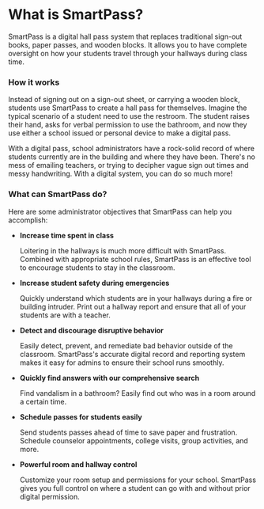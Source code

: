 # What is SmartPass?

SmartPass is a digital hall pass system that replaces traditional sign-out books, paper passes, and wooden blocks. It 
allows you to have complete oversight on how your students travel through your hallways during class time.

### How it works
Instead of signing out on a sign-out sheet, or carrying a wooden block, students use SmartPass to
create a hall pass for themselves. Imagine the typical scenario of a student need to use the restroom. The student
raises their hand, asks for verbal permission to use the bathroom, and now they use either a school issued or personal
device to make a digital pass. 

With a digital pass, school administrators have a rock-solid record of where students currently are in the building and
where they have been. There's no mess of emailing teachers, or trying to decipher vague sign out times and messy
handwriting. With a digital system, you can do so much more! 

### What can SmartPass do?
Here are some administrator objectives that SmartPass can help you accomplish:
- **Increase time spent in class**
  
    Loitering in the hallways is much more difficult with SmartPass. Combined with appropriate school rules, SmartPass
    is an effective tool to encourage students to stay in the classroom.

- **Increase student safety during emergencies**
  
    Quickly understand which students are in your hallways during a fire or building intruder. Print out a hallway
    report and ensure that all of your students are with a teacher.

- **Detect and discourage disruptive behavior**
  
    Easily detect, prevent, and remediate bad behavior outside of the classroom. SmartPass's accurate digital record and
    reporting system makes it easy for admins to ensure their school runs smoothly.

- **Quickly find answers with our comprehensive search**
  
    Find vandalism in a bathroom? Easily find out who was in a room around a certain time. 

- **Schedule passes for students easily**
  
    Send students passes ahead of time to save paper and frustration. Schedule counselor appointments, college visits,
    group activities, and more.

- **Powerful room and hallway control**
  
    Customize your room setup and permissions for your school. SmartPass gives you full control on where a student can
    go with and without prior digital permission.